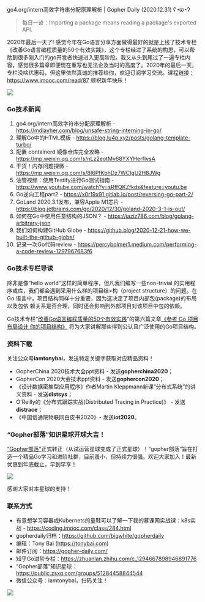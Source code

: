 go4.org/intern高效字符串分配原理解析 | Gopher Daily (2020.12.31) ʕ◔ϖ◔ʔ

>每日一谚：Importing a package means reading a package's exported API.

2020年最后一天了! 感觉今年在Go语言分享方面做得最好的就是上线了技术专栏《改善Go语⾔编程质量的50个有效实践》，这个专栏经过了系统的构思，可以帮助到很多刚入门的go开发者快速进入更高阶段。我又从头到尾过了一遍专栏内容，感觉很多篇章即便现在重写也无法企及当时的高度了。2020年的最后一天，专栏没啥优惠码，但这里依然真诚的推荐给你，欢迎订阅学习交流。课程链接：https://www.imooc.com/read/87 顺祝新年快乐！

![](http://image.tonybai.com/img/202011/go-column-pgo-with-qr-and-text.png)

### Go技术新闻

1. go4.org/intern高效字符串分配原理解析 - https://mdlayher.com/blog/unsafe-string-interning-in-go/
2. 理解Go中的HTML模板 - https://blog.lu4p.xyz/posts/golang-template-turbo/
3. 配置 containerd 镜像仓库完全攻略 - https://mp.weixin.qq.com/s/nLz2eotMv68YXYHerfIvsA
4. 干货！内存问题探微 - https://mp.weixin.qq.com/s/8I6PfKbhDz7WCIgU2H8JWg
5. 油管视频：使用Testify进行Go测试指南 - https://www.youtube.com/watch?v=sRffQKZfkds&feature=youtu.be
6. Go逆向工程part2 - https://x0r19x91.gitlab.io/post/reversing-go-part-2/
7. GoLand 2020.3.1发布，兼容Apple M1芯片 - https://blog.jetbrains.com/go/2020/12/30/goland-2020-3-1-is-out/
8. 如何在Go中使用任意结构的JSON？ - https://iaziz786.com/blog/golang-arbitrary-json
9. 我们如何构建GitHub Globe - https://github.blog/2020-12-21-how-we-built-the-github-globe/
10. 记录一次Go代码review - https://percybolmer1.medium.com/performing-a-code-review-1297967683f6

### Go技术专栏导读

除非是像“hello world”这样的简单程序，但凡我们编写一些non-trivial 的实用程序或库，我们都会遇到采用什么样的项目结>构（project structure）的问题。在 Go 语言中，项目结构同样十分重要，因为这决定了项目内部包(package)的布局以及包依
赖关系是否合理，同时还会影响到外部项目对该项目中包的依赖。

Go技术专栏“[改善Go语⾔编程质量的50个有效实践](https://www.imooc.com/read/87)”的第六篇文章[《参考 Go 项目布局设计
你的项目结构》](https://www.imooc.com/read/87/article/2342) 将为大家讲解那些得到公认且广泛使用的Go项目结构。

### 资料下载

关注公众号**iamtonybai**，发送特定关键字获取对应精品资料！

* GopherChina 2020技术大会ppt资料 - 发送**gopherchina2020**；
* GopherCon 2020大会技术ppt资料 - 发送**gophercon2020**；
* 《设计数据密集型应用程序》作者Martin Kleppmann新课“分布式系统”的讲义资料 - 发送**distsys**；
* O'Reilly的《分布式跟踪实战(Distributed Tracing in Practice)》 - 发送**distrace**；
* 《中国信通院物联网白皮书2020》- 发送**iot2020**。

### “Gopher部落”知识星球开球大吉！

[“Gopher部落”](https://public.zsxq.com/groups/51284458844544)正式转正（从试运营星球变成了正式星球）！“gopher部落”旨在打造一个精品Go学习和进阶社群，目前虽小，但持续力很强。欢迎大家加入！最新优惠到年底截止，早到早享！

![](http://image.tonybai.com/img/202011/gopher-tribe-zsxq.png)

感谢大家对本星球的支持！

### 联系方式

* 有意想学习容器或Kubernets的童鞋可以了解一下我的慕课网实战课：k8s实战 - https://coding.imooc.com/class/284.html
* gopherdaily归档：https://github.com/bigwhite/gopherdaily
* 编辑：Tony Bai (https://tonybai.com)
* 邮件订阅：https://gopher-daily.com/
* 知乎Go进阶专栏：https://zhuanlan.zhihu.com/c_1294667898946891776
* “Gopher部落”知识星球：https://public.zsxq.com/groups/51284458844544
* 微信公众号：iamtonybai，扫码关注！

![](http://image.tonybai.com/img/202011/qrcode_for_iamtonybai.jpg)
